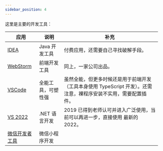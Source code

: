 ```yaml
---
sidebar_position: 4
---
```


这里是主要的开发工具：



| 应用                                                      | 说明               | 补充                                                         |
| --------------------------------------------------------- | ------------------ | ------------------------------------------------------------ |
| [IDEA](https://www.jetbrains.com/zh-cn/idea/)             | Java 开发工具      | 付费应用，还需要自己寻找破解手段。                           |
| [WebStorm](https://www.jetbrains.com/zh-cn/webstorm/)     | 前端开发工具       | 同上，一家公司出品。                                         |
| [VSCode](https://code.visualstudio.com/)                  | 全能工具，可塑性强 | 虽然全能，但更多时候还是用于前端开发（工具本身使用 TypeScript 开发）。还需注意，裸程序安装不实用，需要配置插件。 |
| [VS 2022](https://visualstudio.microsoft.com/zh-hans/vs/) | .NET 语言开发      | 2019 已得到老师认可并进入广泛使用，当前可以再进一步，直接使用 最新的 2022。 |
| [微信开发者工具](https://developers.weixin.qq.com/miniprogram/dev/devtools/download.html)                                            | 微信小程序开发     |                                                              |

